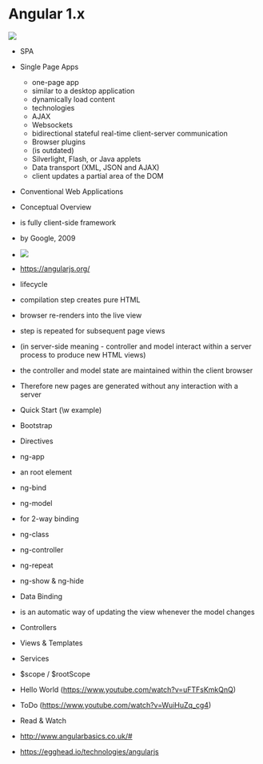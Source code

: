 # Angular 1.x

![](https://jptacek.com/2014/02/angularJS-templates/angularLogo.png)

- SPA
 - Single Page Apps
   - one-page app
    - similar to a desktop application
    - dynamically load content
    - technologies
     - AJAX
     - Websockets
      - bidirectional stateful real-time client-server communication
     - Browser plugins
      - (is outdated)
     - Silverlight, Flash, or Java applets
     - Data transport (XML, JSON and AJAX)
      - client updates a partial area of the DOM
 - Conventional Web Applications
- Conceptual Overview
 - is fully client-side framework
 - by Google, 2009
 - ![](http://new.tinygrab.com/7020c0e8b009c1ab1600bcf42ef07b1ed32f40fb0e.png)
 - https://angularjs.org/
 - lifecycle
  - compilation step creates pure HTML
  - browser re-renders into the live view
  - step is repeated for subsequent page views
  - (in server-side meaning - controller and model interact within a server process to produce new HTML views)
  - the controller and model state are maintained within the client browser
  - Therefore new pages are generated without any interaction with a server
- Quick Start (\w example)
- Bootstrap
- Directives
 - ng-app
  - an root element
 - ng-bind
 - ng-model
  - for 2-way binding
 - ng-class
 - ng-controller
 - ng-repeat
 - ng-show & ng-hide
- Data Binding
 - is an automatic way of updating the view whenever the model changes
- Controllers
- Views & Templates
- Services
- $scope / $rootScope

- Hello World (https://www.youtube.com/watch?v=uFTFsKmkQnQ)
- ToDo (https://www.youtube.com/watch?v=WuiHuZq_cg4)

- Read & Watch
 - http://www.angularbasics.co.uk/#
 - https://egghead.io/technologies/angularjs
